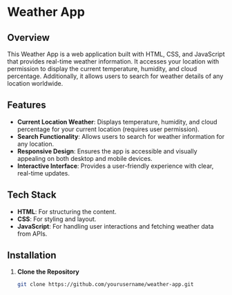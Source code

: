 # Weather App

## Overview

This Weather App is a web application built with HTML, CSS, and JavaScript that provides real-time weather information. It accesses your location with permission to display the current temperature, humidity, and cloud percentage. Additionally, it allows users to search for weather details of any location worldwide.

## Features

- **Current Location Weather**: Displays temperature, humidity, and cloud percentage for your current location (requires user permission).
- **Search Functionality**: Allows users to search for weather information for any location.
- **Responsive Design**: Ensures the app is accessible and visually appealing on both desktop and mobile devices.
- **Interactive Interface**: Provides a user-friendly experience with clear, real-time updates.

## Tech Stack

- **HTML**: For structuring the content.
- **CSS**: For styling and layout.
- **JavaScript**: For handling user interactions and fetching weather data from APIs.

## Installation

1. **Clone the Repository**
   ```bash
   git clone https://github.com/yourusername/weather-app.git
